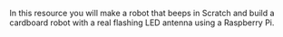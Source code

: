 In this resource you will make a robot that beeps in Scratch and build a cardboard robot with a real flashing LED antenna using a Raspberry Pi. 
